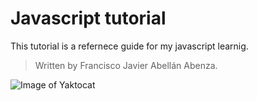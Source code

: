 # Javascript tutorial
This tutorial is a refernece guide for my javascript learnig.
> Written by Francisco Javier Abellán Abenza.

![Image of Yaktocat](https://octodex.github.com/images/yaktocat.png)
